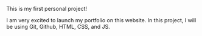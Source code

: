 This is my first personal project!

I am very excited to launch my portfolio on this website. 
In this project, I will be using Git, Github, HTML, CSS, and JS.
